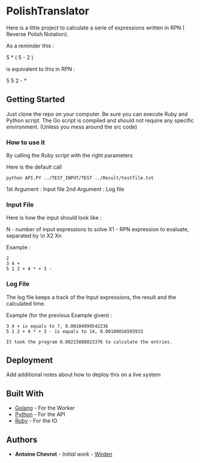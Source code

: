 # PolishTranslator

Here is a little project to calculate a serie of expressions written in RPN ( Reverse Polish Notation).

As a reminder this :

5 * ( 5 - 2 )

is equivalent to this in RPN :

5 5 2 - *

## Getting Started

Just clone the repo on your computer. Be sure you can execute Ruby and Python script. 
The Go script is compiled and should not require any specific environment. (Unless you mess around the src code)

### How to use it

By calling the Ruby script with the right parameters

Here is the default call

```
python API.PY ../TEST_INPUT/TEST ../Result/testfile.txt

```

1st Argument : Input file
2nd Argument : Log file

### Input File

Here is how the input should look like : 

N - number of input expressions to solve 
X1 - RPN expression to evaluate, separated by \n 
X2 
Xn 

Example :

```
2 
3 4 + 
5 1 2 + 4 * + 3 - 
```

### Log File

The log file keeps a track of the Input expressions, the result and the calculated time.

Example (for the previous Example given) :

```
3 4 + is equals to 7, 0.00104999542236
5 1 2 + 4 * + 3 - is equals to 14, 0.00100016593933

It took the program 0.00215888023376 to calculate the entries. 
```

## Deployment

Add additional notes about how to deploy this on a live system

## Built With

* [Golang](https://golang.org/) - For the Worker
* [Python](https://www.python.org/) - For the API
* [Ruby](https://www.ruby-lang.org/) - For the IO

## Authors

* **Antoine Chevrot** - *Initial work* - [Wirden](https://github.com/Wirden)



